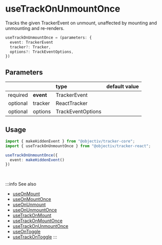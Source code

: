 # useTrackOnUnmountOnce

Tracks the given TrackerEvent on unmount, unaffected by mounting and unmounting and re-renders.

```ts
useTrackOnUnmountOnce = (parameters: {
  event: TrackerEvent
  tracker?: Tracker,
  options?: TrackEventOptions,
})
```

## Parameters
|          |           | type              | default value |
|:--------:|:----------|:------------------|:--------------|
| required | **event** | TrackerEvent      |               |
| optional | tracker   | ReactTracker      |               |
| optional | options   | TrackEventOptions |               |

## Usage
```ts
import { makeHiddenEvent } from "@objectiv/tracker-core";
import { useTrackOnUnmountOnce } from "@objectiv/tracker-react";
```

```ts
useTrackOnUnmountOnce({ 
  event: makeHiddenEvent()
})
```

<br />

:::info See also
- [useOnMount](/tracking/react/api-reference/hooks/useOnMount.md)
- [useOnMountOnce](/tracking/react/api-reference/hooks/useOnMountOnce.md)
- [useOnUnmount](/tracking/react/api-reference/hooks/useOnUnmount.md)
- [useOnUnmountOnce](/tracking/react/api-reference/hooks/useOnUnmountOnce.md)
- [useTrackOnMount](/tracking/react/api-reference/hooks/useTrackOnMount.md)
- [useTrackOnMountOnce](/tracking/react/api-reference/hooks/useTrackOnMountOnce.md)
- [useTrackOnUnmountOnce](/tracking/react/api-reference/hooks/useTrackOnUnmountOnce.md)
- [useOnToggle](/tracking/react/api-reference/hooks/useOnToggle.md)
- [useTrackOnToggle](/tracking/react/api-reference/hooks/useTrackOnToggle.md)
:::
